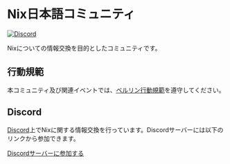 # Nix日本語コミュニティ

[![Discord](https://img.shields.io/discord/1005793965901094952)](https://discord.com/invite/TYytzedtbe)

Nixについての情報交換を目的としたコミュニティです。

## 行動規範

本コミュニティ及び関連イベントでは、[ベルリン行動規範](https://berlincodeofconduct.org/ja/)を遵守してください。

## Discord

[Discord](https://discord.com/)上でNixに関する情報交換を行っています。Discordサーバーには以下のリンクから参加できます。

[Discordサーバーに参加する](https://discord.com/invite/TYytzedtbe)
